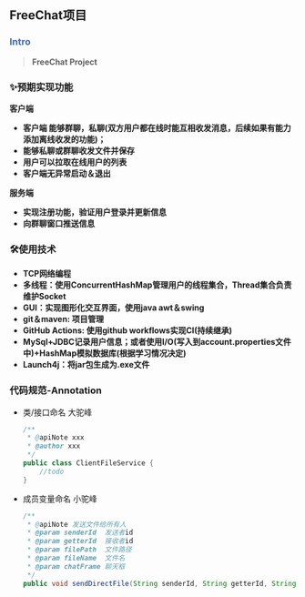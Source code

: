 ## FreeChat项目

### <font color = "426ab3">Intro </font>

> **FreeChat Project**


### ✨预期实现功能

**客户端**

* **客户端 能够群聊，私聊(双方用户都在线时能互相收发消息，后续如果有能力添加离线收发的功能)；**
* **能够私聊或群聊收发文件并保存**
* **用户可以拉取在线用户的列表**
* **客户端无异常启动＆退出**

**服务端**

* **实现注册功能，验证用户登录并更新信息**
* **向群聊窗口推送信息**

### 🛠️使用技术

* **TCP网络编程**
* **多线程：使用ConcurrentHashMap管理用户的线程集合，Thread集合负责维护Socket**
* **GUI：实现图形化交互界面，使用java awt＆swing**
* **git＆maven: 项目管理**
* **GitHub Actions: 使用github workflows实现CI(持续继承)**
* **MySql+JDBC记录用户信息；或者使用I/O(写入到account.properties文件中)+HashMap模拟数据库(根据学习情况决定)**
* **Launch4j：将jar包生成为.exe文件**

### 代码规范-Annotation

* 类/接口命名 大驼峰

  ```java
  /**
   * @apiNote xxx
   * @author xxx
   */
  public class ClientFileService {
      //todo
  }
  ```
* 成员变量命名 小驼峰

  ```java
  /**
   * @apiNote 发送文件给所有人
   * @param senderId  发送者id
   * @param getterId  接收者id
   * @param filePath  文件路径
   * @param fileName  文件名
   * @param chatFrame 聊天框
   */
  public void sendDirectFile(String senderId, String getterId, String filePath, String fileName,ChatFrame chatFrame)
  ```
